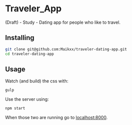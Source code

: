 # Traveler_App

(Draft) - Study - Dating app for people who like to travel.

## Installing

```bash
git clone git@github.com:Maikxx/traveler-dating-app.git
cd traveler-dating-app
```

## Usage

Watch (and build) the css with:

```shell
gulp
```

Use the server using:

```shell
npm start
```

When those two are running go to [localhost:8000](<localhost:8000>).
